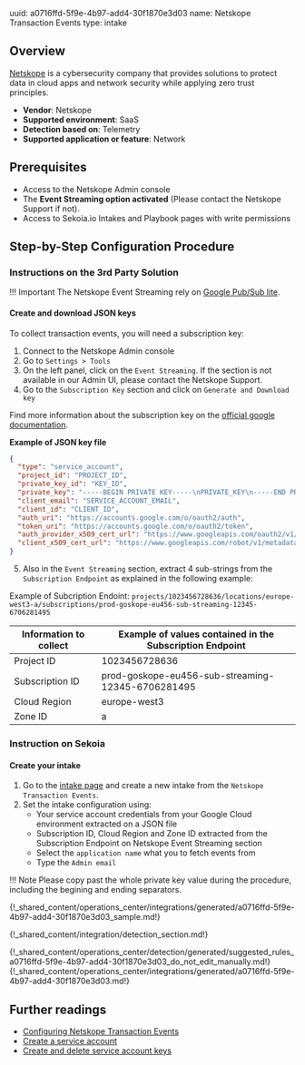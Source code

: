 uuid: a0716ffd-5f9e-4b97-add4-30f1870e3d03
name: Netskope Transaction Events
type: intake

## Overview

[Netskope](https://www.netskope.com/) is a cybersecurity company that provides solutions to protect data in cloud apps and network security while applying zero trust principles.

- **Vendor**: Netskope
- **Supported environment**: SaaS
- **Detection based on**: Telemetry
- **Supported application or feature**: Network

## Prerequisites

- Access to the Netskope Admin console
- The **Event Streaming option activated** (Please contact the Netskope Support if not).
- Access to Sekoia.io Intakes and Playbook pages with write permissions

## Step-by-Step Configuration Procedure
### Instructions on the 3rd Party Solution

!!! Important
    The Netskope Event Streaming rely on [Google Pub/Sub lite](https://cloud.google.com/pubsub/lite/docs).

#### Create and download JSON keys

To collect transaction events, you will need a subscription key:

1. Connect to the Netskope Admin console
2. Go to `Settings > Tools`
3. On the left panel, click on the `Event Streaming`. If the section is not available in our Admin UI, please contact the Netskope Support.
4. Go to the `Subscription Key` section and click on `Generate and Download key`

Find more information about the subscription key on the [official google documentation](https://cloud.google.com/iam/docs/keys-create-delete).

**Example of JSON key file**

```JSON
{
  "type": "service_account",
  "project_id": "PROJECT_ID",
  "private_key_id": "KEY_ID",
  "private_key": "-----BEGIN PRIVATE KEY-----\nPRIVATE_KEY\n-----END PRIVATE KEY-----\n",
  "client_email": "SERVICE_ACCOUNT_EMAIL",
  "client_id": "CLIENT_ID",
  "auth_uri": "https://accounts.google.com/o/oauth2/auth",
  "token_uri": "https://accounts.google.com/o/oauth2/token",
  "auth_provider_x509_cert_url": "https://www.googleapis.com/oauth2/v1/certs",
  "client_x509_cert_url": "https://www.googleapis.com/robot/v1/metadata/x509/SERVICE_ACCOUNT_EMAIL"
}
```

5.  Also in the `Event Streaming` section, extract 4 sub-strings from the `Subscription Endpoint` as explained in the following example:

Example of Subcription Endoint: `projects/1023456728636/locations/europe-west3-a/subscriptions/prod-goskope-eu456-sub-streaming-12345-6706281495`

| Information to collect | Example of values contained in the Subscription Endpoint |
| --- | --- |
| Project ID | 1023456728636 |
| Subscription ID | prod-goskope-eu456-sub-streaming-12345-6706281495 |
| Cloud Region | europe-west3 |
| Zone ID | a |

### Instruction on Sekoia
#### Create your intake

1. Go to the [intake page](https://app.sekoia.io/operations/intakes) and create a new intake from the `Netskope Transaction Events`.
2. Set the intake configuration using:
    * Your service account credentials from your Google Cloud environment extracted on a JSON file
    * Subscription ID, Cloud Region and Zone ID extracted from the Subscription Endpoint on Netskope Event Streaming section
    * Select the `application name` what you to fetch events from
    * Type the `Admin email`
 
!!! Note
    Please copy past the whole private key value during the procedure, including the begining and ending separators.


{!_shared_content/operations_center/integrations/generated/a0716ffd-5f9e-4b97-add4-30f1870e3d03_sample.md!}

{!_shared_content/integration/detection_section.md!}

{!_shared_content/operations_center/detection/generated/suggested_rules_a0716ffd-5f9e-4b97-add4-30f1870e3d03_do_not_edit_manually.md!}
{!_shared_content/operations_center/integrations/generated/a0716ffd-5f9e-4b97-add4-30f1870e3d03.md!}

## Further readings

- [Configuring Netskope Transaction Events](https://docs.netskope.com/en/netskope-help/data-security/transaction-events/netskope-transaction-events/)
- [Create a service account](https://support.google.com/a/answer/7378726?hl=en)
- [Create and delete service account keys](https://cloud.google.com/iam/docs/keys-create-delete)
